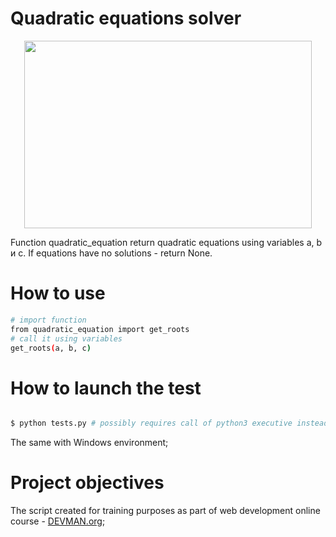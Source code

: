 # Quadratic equations solver

<p align="center">
  <img width="460" height="300" src="https://image.slidesharecdn.com/16-150204121342-conversion-gate01/95/166-quadratic-formula-discriminant-17-638.jpg?cb=1423052076">
</p>


Function quadratic_equation return quadratic equations using variables a, b и с. If equations have no solutions - return None.

# How to use

```bash
# import function
from quadratic_equation import get_roots
# call it using variables
get_roots(a, b, c)
```

# How to launch the test

```bash

$ python tests.py # possibly requires call of python3 executive instead of just python

```

The same with Windows environment;

# Project objectives

The script created for training purposes as part of web development online course - [DEVMAN.org](https://devman.org);
